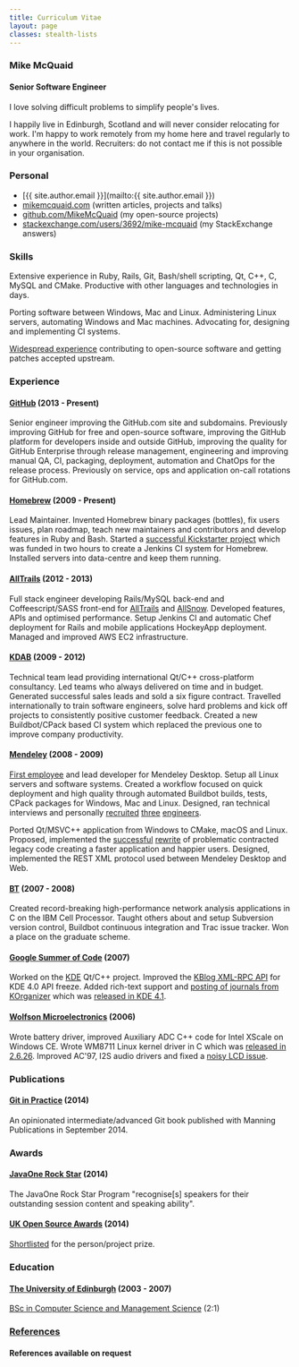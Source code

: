 ```yaml
---
title: Curriculum Vitae
layout: page
classes: stealth-lists
---
```

### Mike McQuaid

#### Senior Software Engineer
I love solving difficult problems to simplify people's lives.

I happily live in Edinburgh, Scotland and will never consider relocating for work. I'm happy to work remotely from my home here and travel regularly to anywhere in the world. Recruiters: do not contact me if this is not possible in your organisation.

### Personal
* [{{ site.author.email }}](mailto:{{ site.author.email }})
* [mikemcquaid.com](/) (written articles, projects and talks)
* [github.com/MikeMcQuaid](https://github.com/MikeMcQuaid) (my open-source projects)
* [stackexchange.com/users/3692/mike-mcquaid](http://stackexchange.com/users/3692/mike-mcquaid) (my StackExchange answers)

### Skills
Extensive experience in Ruby, Rails, Git, Bash/shell scripting, Qt, C++, C, MySQL and CMake. Productive with other languages and technologies in days.

Porting software between Windows, Mac and Linux. Administering Linux servers,  automating Windows and Mac machines. Advocating for, designing and implementing CI systems.

[Widespread experience](https://www.openhub.net/accounts/mikemcquaid) contributing to open-source software and getting patches accepted upstream.

### Experience

#### [GitHub](http://github.com/) (2013 - Present)
Senior engineer improving the GitHub.com site and subdomains. Previously improving GitHub for free and open-source software, improving the GitHub platform for developers inside and outside GitHub, improving the quality for GitHub Enterprise through release management, engineering and improving manual QA, CI, packaging, deployment, automation and ChatOps for the release process. Previously on service, ops and application on-call rotations for GitHub.com.

#### [Homebrew](https://github.com/Homebrew/homebrew/) (2009 - Present)
Lead Maintainer. Invented Homebrew binary packages (bottles), fix users issues, plan roadmap, teach new maintainers and contributors and develop features in Ruby and Bash. Started a [successful Kickstarter project](http://www.kickstarter.com/projects/homebrew/brew-test-bot) which was funded in two hours to create a Jenkins CI system for Homebrew. Installed servers into data-centre and keep them running.

#### [AllTrails](http://alltrails.com/) (2012 - 2013)
Full stack engineer developing Rails/MySQL back-end and Coffeescript/SASS front-end for [AllTrails](http://alltrails.com/) and [AllSnow](https://web.archive.org/web/20150502025831/http://allsnow.com/?). Developed features, APIs and optimised performance. Setup Jenkins CI and automatic Chef deployment for Rails and mobile applications HockeyApp deployment. Managed and improved AWS EC2 infrastructure.

#### [KDAB](http://kdab.com/) (2009 - 2012)
Technical team lead providing international Qt/C++ cross-platform consultancy. Led teams who always delivered on time and in budget. Generated successful sales leads and sold a six figure contract. Travelled internationally to train software engineers, solve hard problems and kick off projects to consistently positive customer feedback. Created a new Buildbot/CPack based CI system which replaced the previous one to improve company productivity.

#### [Mendeley](http://www.mendeley.com/) (2008 - 2009)
[First employee](http://blog.mendeley.com/start-up-life/mike-arthur-joins-team-mendeley/) and lead developer for Mendeley Desktop. Setup all Linux servers and software systems. Created a workflow focused on quick deployment and high quality through automated Buildbot builds, tests, CPack packages for Windows, Mac and Linux. Designed, ran technical interviews and personally [recruited](http://blog.mendeley.com/start-up-life/introducing-fred-amir-and-a-bond-villain/) [three](http://blog.mendeley.com/academic-life/an-excellent-euroscience-adventure-part-ii/) [engineers](http://blog.mendeley.com/research-miscellanea/a-new-knight-joins-mendeleys-round-table/).

Ported Qt/MSVC++ application from Windows to CMake, macOS and Linux. Proposed, implemented the [successful](http://blog.mendeley.com/academic-features/mendeley-desktop-the-mvc-strikes-back/) [rewrite](http://blog.mendeley.com/academic-features/mendeley-desktop-the-about-dialogue-and-the-refactor/) of problematic contracted legacy code creating a faster application and happier users. Designed, implemented the REST XML protocol used between Mendeley Desktop and Web.

#### [BT](http://www.bt.com/) (2007 - 2008)
Created record-breaking high-performance network analysis applications in C on the IBM Cell Processor. Taught others about and setup Subversion version control, Buildbot continuous integration and Trac issue tracker. Won a place on the graduate scheme.

#### [Google Summer of Code](http://code.google.com/soc/) (2007)
Worked on the [KDE](http://www.kde.org/) Qt/C++ project. Improved the [KBlog XML-RPC API](https://api.kde.org/4.12-api/kdepimlibs-apidocs/kblog/html/index.html) for KDE 4.0 API freeze. Added rich-text support and [posting of journals from KOrganizer](http://mikemcquaid.com/2008/09/27/kde-blog-from-korganizer-howto/) which was [released in KDE 4.1](http://www.kde.org/announcements/4.1/).

#### [Wolfson Microelectronics](https://en.wikipedia.org/wiki/Wolfson_Microelectronics) (2006)
Wrote battery driver, improved Auxiliary ADC C++ code for Intel XScale on Windows CE. Wrote WM8711 Linux kernel driver in C which was [released in 2.6.26](https://github.com/mirrors/linux-2.6/commit/bd6d417743d941c3e5eabb21abbcac9737f11061). Improved AC'97, I2S audio drivers and fixed a [noisy LCD issue](http://bugs.openembedded.org/show_bug.cgi?id=1316).

### Publications

#### [Git in Practice](http://gitinpractice.com) (2014)
An opinionated intermediate/advanced Git book published with Manning Publications in September 2014.

### Awards

#### [JavaOne Rock Star](https://blogs.oracle.com/java/annoucing-javaone-2014-rock-stars-v2) (2014)
The JavaOne Rock Star Program "recognise[s] speakers for their outstanding session content and speaking ability".

#### [UK Open Source Awards](http://opensourceawards.org/) (2014)
[Shortlisted](https://web.archive.org/web/20140612092602/http://www.opensourceawards.org/index.php/winners) for the person/project prize.

### Education

#### [The University of Edinburgh](http://www.ed.ac.uk/home) (2003 - 2007)
[BSc in Computer Science and Management Science](http://www.inf.ed.ac.uk/undergraduate/csms.html) (2:1)

### [References](/references.md)

#### References available on request
